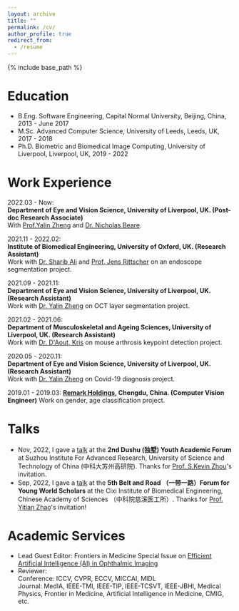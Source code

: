 ```yaml
---
layout: archive
title: ""
permalink: /cv/
author_profile: true
redirect_from:
  - /resume
---
```


{% include base_path %}

Education
======
* B.Eng. Software Engineering, Capital Normal University, Beijing, China, 2013 - June 2017
* M.Sc. Advanced Computer Science, University of Leeds, Leeds, UK, 2017 - 2018
* Ph.D. Biometric and Biomedical Image Computing, University of Liverpool, Liverpool, UK, 2019 - 2022


Work Experience
======
2022.03 - Now:  
**Department of Eye and Vision Science, University of Liverpool, UK. (Post-doc Research Associate)**   
With [Prof.Yalin Zheng](http://pcwww.liv.ac.uk/~yzheng/) and [Dr. Nicholas Beare](https://www.liverpool.ac.uk/life-course-and-medical-sciences/staff/nicholas-beare/).     

2021.11 - 2022.02:  
**Institute of Biomedical Engineering, University of Oxford, UK. (Research Assistant)**  
Work with [Dr. Sharib Ali](https://eng.ox.ac.uk/people/sharib-ali/) and [Prof.  Jens Rittscher](https://www.ndm.ox.ac.uk/team/jens-rittscher) on an endoscope segmentation project. 

2021.09 - 2021.11:  
**Department of Eye and Vision Science, University of Liverpool, UK. (Research Assistant)**  
Work with [Dr. Yalin Zheng](https://www.liverpool.ac.uk/life-course-and-medical-sciences/staff/yalin-zheng/) on OCT layer segmentation project.  

2021.02 - 2021.06:  
**Department of Musculoskeletal and Ageing Sciences, University of Liverpool, UK. (Research Assistant)**  
Work with [Dr. D'Aout, Kris](https://www.liverpool.ac.uk/life-course-and-medical-sciences/staff/kris-daout/) on mouse arthrosis keypoint detection project.  

2020.05 - 2020.11:  
**Department of Eye and Vision Science, University of Liverpool, UK. (Research Assistant)**  
Work with [Dr. Yalin Zheng](https://www.liverpool.ac.uk/life-course-and-medical-sciences/staff/yalin-zheng/) on Covid-19 diagnosis project.

2019.01 - 2019.03: 
**[Remark Holdings](https://www.remarkholdings.com/), Chengdu, China. (Computer Vision Engineer)**
Work on gender, age classification project.  


Talks
======
+ Nov, 2022, I gave a [talk](https://sz.ustc.edu.cn/xwgg_show/993.html) at the **2nd Dushu (独墅) Youth Academic Forum** at Suzhou Institute For Advanced Research, University of Science and Technology of China (中科大苏州高研院). Thanks for [Prof. S.Kevin Zhou](http://miraclelab.site/?page_id=149)'s invitation.  
+ Sep, 2022, I gave a [talk](https://imed.nimte.ac.cn/view-25467.html) at the **5th Belt and Road （一带一路）Forum for Young World Scholars** at the Cixi Institute of Biomedical Engineering, Chinese Academy of Sciences （中科院慈溪医工所）. Thanks for [Prof. Yitian Zhao](https://ytianzhao.github.io/)'s invitation!   


Academic Services
======
+ Lead Guest Editor:
Frontiers in Medicine Special Issue on [Efficient Artificial Intelligence (AI) in Ophthalmic Imaging](https://www.frontiersin.org/research-topics/57558/efficient-artificial-intelligence-ai-in-ophthalmic-imaging)  
+ Reviewer:  
Conference: ICCV, CVPR, ECCV, MICCAI, MIDL    
Journal: MedIA, IEEE-TMI, IEEE-TIP, IEEE-TCSVT, IEEE-JBHI, Medical Physics, Frontier in Medicine, Artificial Intelligence in Medicine, CMIG, etc.  



